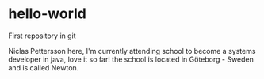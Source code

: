 # hello-world
First repository in git

Niclas Pettersson here, I'm currently attending school to become a systems developer in java, love it so far!
the school is located in Göteborg - Sweden and is called Newton.
